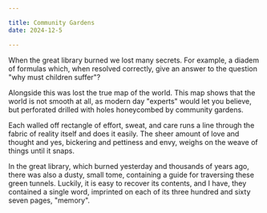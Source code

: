 ```yaml
---

title: Community Gardens
date: 2024-12-5

---
```



When the great library burned
we lost many secrets. For example,
a diadem of formulas which,
when resolved correctly,
give an answer to the question
"why must children suffer"?

Alongside this was lost
the true map of the world. This map shows that
the world is not smooth at all,
as modern day "experts" would let you believe,
but perforated
drilled with holes
honeycombed
by community gardens.

Each walled off rectangle
of effort, sweat, and care
runs a line through the fabric of reality itself
and does it easily. The sheer amount of love and thought
and yes, bickering and pettiness and envy,
weighs on the weave of things
until it snaps.

In the great library,
which burned yesterday and thousands of years ago,
there was also a dusty, small tome,
containing a guide for traversing these green tunnels.
Luckily, it is easy to recover its contents, and I have,
they contained a single word,
imprinted on each of its three hundred and sixty seven pages,
"memory".